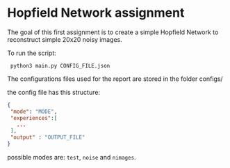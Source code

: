# Hopfield Network assignment

The goal of this first assignment is to create a simple Hopfield Network to reconstruct
simple 20x20 noisy images.

To run the script:
```
 python3 main.py CONFIG_FILE.json
 ```

 The configurations files used for the report are stored in the folder configs/

 the config file has this structure:
 ```json
{
  "mode": "MODE",
  "experiences":[
    ...
  ],
  "output" : "OUTPUT_FILE"
}
 ```
 possible modes are: ```test```, ```noise``` and ```nimages```.
 
